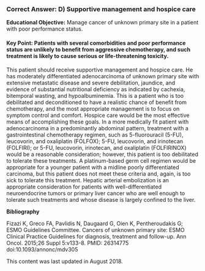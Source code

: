 
### Correct Answer: D) Supportive management and hospice care 

**Educational Objective:** Manage cancer of unknown primary site in a patient with poor performance status.

#### **Key Point:** Patients with several comorbidities and poor performance status are unlikely to benefit from aggressive chemotherapy, and such treatment is likely to cause serious or life-threatening toxicity.

This patient should receive supportive management and hospice care. He has moderately differentiated adenocarcinoma of unknown primary site with extensive metastatic disease and severe debilitation, jaundice, and evidence of substantial nutritional deficiency as indicated by cachexia, bitemporal wasting, and hypoalbuminemia. This is a patient who is too debilitated and deconditioned to have a realistic chance of benefit from chemotherapy, and the most appropriate management is to focus on symptom control and comfort. Hospice care would be the most effective means of accomplishing these goals.
In a more medically fit patient with adenocarcinoma in a predominantly abdominal pattern, treatment with a gastrointestinal chemotherapy regimen, such as 5-fluorouracil (5-FU), leucovorin, and oxaliplatin (FOLFOX); 5-FU, leucovorin, and irinotecan (FOLFIRI); or 5-FU, leucovorin, irinotecan, and oxaliplatin (FOLFIRINOX) would be a reasonable consideration; however, this patient is too debilitated to tolerate these treatments.
A platinum-based germ cell regimen would be appropriate for a younger patient with a midline poorly differentiated carcinoma, but this patient does not meet these criteria and, again, is too sick to tolerate this treatment.
Hepatic arterial embolization is an appropriate consideration for patients with well-differentiated neuroendocrine tumors or primary liver cancer who are well enough to tolerate such treatments and whose disease is largely confined to the liver.

**Bibliography**

Fizazi K, Greco FA, Pavlidis N, Daugaard G, Oien K, Pentheroudakis G; ESMO Guidelines Committee. Cancers of unknown primary site: ESMO Clinical Practice Guidelines for diagnosis, treatment and follow-up. Ann Oncol. 2015;26 Suppl 5:v133-8. PMID: 26314775 doi:10.1093/annonc/mdv305

This content was last updated in August 2018.